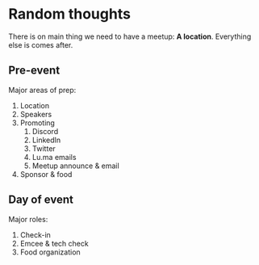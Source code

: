 # Random thoughts

There is on main thing we need to have a meetup: **A location**. Everything else is comes after.

## Pre-event

Major areas of prep:

1. Location
2. Speakers
3. Promoting
   1. Discord
   2. LinkedIn
   3. Twitter
   4. Lu.ma emails
   5. Meetup announce & email
4. Sponsor & food

## Day of event

Major roles:

1. Check-in
2. Emcee & tech check
3. Food organization

